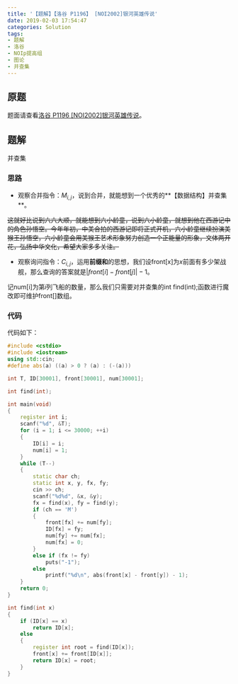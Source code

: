 ```yaml
---
title: '【题解】【洛谷 P1196】 [NOI2002]银河英雄传说'
date: 2019-02-03 17:54:47
categories: Solution
tags:
- 题解
- 洛谷
- NOIp提高组
- 图论
- 并查集
---
```


## 原题

题面请查看[洛谷 P1196 \[NOI2002\]银河英雄传说](https://www.luogu.org/problemnew/show/P1196)。

## 题解

并查集

<!-- more -->

### 思路

- 观察合并指令：$M_{i,j}$，说到合并，就能想到一个优秀的**【数据结构】并查集**。

~~这就好比说到六六大顺，就能想到六小龄童，说到六小龄童，就想到他在西游记中的角色孙悟空。今年年初，中美合拍的西游记即将正式开机，六小龄童继续扮演美猴王孙悟空，六小龄童会用美猴王艺术形象努力创造一个正能量的形象，文体两开花，弘扬中华文化，希望大家多多关注。~~

- 观察询问指令：$C_{i,j}$，运用**前缀和**的思想，我们设$\text{front[x]}$为$x$前面有多少架战舰，那么查询的答案就是$| front[i]-front[j] | - 1$。

记$\text{num[i]}$为第$i$列飞船的数量，那么我们只需要对并查集的$\text{int find(int);}$函数进行魔改即可维护$\text{front[]}$数组。

### 代码

代码如下：

```cpp
#include <cstdio>
#include <iostream>
using std::cin;
#define abs(a) ((a) > 0 ? (a) : (-(a)))

int T, ID[30001], front[30001], num[30001];

int find(int);

int main(void)
{
    register int i;
    scanf("%d", &T);
    for (i = 1; i <= 30000; ++i)
    {
        ID[i] = i;
        num[i] = 1;
    }
    while (T--)
    {
        static char ch;
        static int x, y, fx, fy;
        cin >> ch;
        scanf("%d%d", &x, &y);
        fx = find(x), fy = find(y);
        if (ch == 'M')
        {
            front[fx] += num[fy];
            ID[fx] = fy;
            num[fy] += num[fx];
            num[fx] = 0;
        }
        else if (fx != fy)
            puts("-1");
        else
            printf("%d\n", abs(front[x] - front[y]) - 1);
    }
    return 0;
}

int find(int x)
{
    if (ID[x] == x)
        return ID[x];
    else
    {
        register int root = find(ID[x]);
        front[x] += front[ID[x]];
        return ID[x] = root;
    }
}
```
